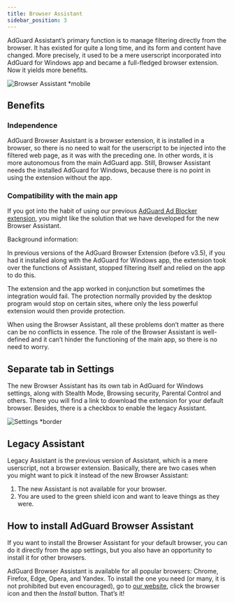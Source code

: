 ```yaml
---
title: Browser Assistant
sidebar_position: 3
---
```


AdGuard Assistant’s primary function is to manage filtering directly from the browser. It has existed for quite a long time, and its form and content have changed. More precisely, it used to be a mere userscript incorporated into AdGuard for Windows app and became a full-fledged browser extension. Now it yields more benefits.

![Browser Assistant *mobile](https://cdn.adtidy.org/content/kb/ad_blocker/windows/browser-assistant/assistant-menu.png)

## Benefits

### Independence

AdGuard Browser Assistant is a browser extension, it is installed in a browser, so there is no need to wait for the userscript to be injected into the filtered web page, as it was with the preceding one. In other words, it is more autonomous from the main AdGuard app. Still, Browser Assistant needs the installed AdGuard for Windows, because there is no point in using the extension without the app.

### Compatibility with the main app

If you got into the habit of using our previous [AdGuard Ad Blocker extension](/adguard-browser-extension/compatibility), you might like the solution that we have developed for the new Browser Assistant.

Background information:

In previous versions of the AdGuard Browser Extension (before v3.5), if you had it installed along with the AdGuard for Windows app, the extension took over the functions of Assistant, stopped filtering itself and relied on the app to do this.

The extension and the app worked in conjunction but sometimes the integration would fail. The protection normally provided by the desktop program would stop on certain sites, where only the less powerful extension would then provide protection.

When using the Browser Assistant, all these problems don’t matter as there can be no conflicts in essence. The role of the Browser Assistant is well-defined and it can’t hinder the functioning of the main app, so there is no need to worry.

## Separate tab in Settings

The new Browser Assistant has its own tab in AdGuard for Windows settings, along with Stealth Mode, Browsing security, Parental Control and others. There you will find a link to download the extension for your default browser. Besides, there is a checkbox to enable the legacy Assistant.

![Settings *border](https://cdn.adtidy.org/content/kb/ad_blocker/windows/browser-assistant/browser-assistant.png)

## Legacy Assistant

Legacy Assistant is the previous version of Assistant, which is a mere userscript, not a browser extension.
Basically, there are two cases when you might want to pick it instead of the new Browser Assistant:

1. The new Assistant is not available for your browser.
1. You are used to the green shield icon and want to leave things as they were.

## How to install AdGuard Browser Assistant

If you want to install the Browser Assistant for your default browser, you can do it directly from the app settings, but you also have an opportunity to install it for other browsers.

AdGuard Browser Assistant is available for all popular browsers: Chrome, Firefox, Edge, Opera, and Yandex. To install the one you need (or many, it is not prohibited but even encouraged), go to [our website](https://adguard.com/adguard-assistant/overview.html), click the browser icon and then the *Install* button. That’s it!
